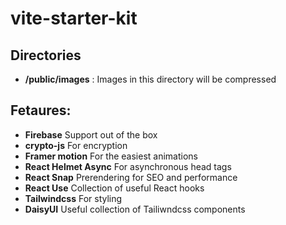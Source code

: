 # vite-starter-kit




## Directories
- **/public/images** : Images in this directory will be compressed



## Fetaures:
- **Firebase** Support out of the box
- **crypto-js** For encryption
- **Framer motion** For the easiest animations
- **React Helmet Async** For asynchronous head tags
- **React Snap**  Prerendering for SEO and performance
- **React Use** Collection of useful React hooks
- **Tailwindcss** For styling
- **DaisyUI** Useful collection of Tailiwndcss components